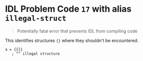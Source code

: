 # IDL Problem Code `17` with alias `illegal-struct`

> Potentially fatal error that prevents IDL from compiling code

This identifies structures `{}` where they shouldn't be encountered.

```idl
a = {{}}
   ; ^^ illegal structure
```
